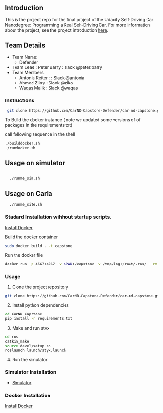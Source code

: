 ## Introduction
This is the project repo for the final project of the Udacity Self-Driving Car Nanodegree: Programming a Real Self-Driving Car. For more information about the project, see the project introduction [here](https://classroom.udacity.com/nanodegrees/nd013/parts/6047fe34-d93c-4f50-8336-b70ef10cb4b2/modules/e1a23b06-329a-4684-a717-ad476f0d8dff/lessons/462c933d-9f24-42d3-8bdc-a08a5fc866e4/concepts/5ab4b122-83e6-436d-850f-9f4d26627fd9).


## Team Details
  * Team Name:
    * Defender
  * Team Lead : Peter Barry : slack @peter.barry
  * Team Members
    *  Antonia Reiter   : : Slack @antonia
    *  Ahmed Zikry   : Slack @zika
    *  Waqas Malik   : Slack @waqas

### Instructions
```bash
 git clone https://github.com/CarND-Capstone-Defender/car-nd-capstone.git
 ```

 To Build the docker instance ( note we updated some versions of of packages in the requirements.txt)

 call following sequence in the shell
 ```bash
./builddocker.sh
./rundocker.sh
 ```


## Usage on simulator
```bash

  ./runme_sim.sh
  ```

## Usage on Carla
```bash
  ./runme_site.sh
  ```

### Stadard  Installation wihhout startup scripts.
  [Install Docker](https://docs.docker.com/engine/installation/)

  Build the docker container
  ```bash
  sudo docker build . -t capstone
  ```

  Run the docker file
  ```bash
  docker run -p 4567:4567 -v $PWD:/capstone -v /tmp/log:/root/.ros/ --rm -it capstone
  ```

  ### Usage

  1. Clone the project repository
  ```bash
  git clone https://github.com/CarND-Capstone-Defender/car-nd-capstone.git
  ```

  2. Install python dependencies
  ```bash
  cd CarND-Capstone
  pip install -r requirements.txt
  ```
  3. Make and run styx
  ```bash
  cd ros
  catkin_make
  source devel/setup.sh
  roslaunch launch/styx.launch
  ```
  4. Run the simulator


### Simulator Installation

*  [Simulator ](https://github.com/udacity/CarND-Capstone/releases/tag/v1.2)

### Docker Installation
[Install Docker](https://docs.docker.com/engine/installation/)
